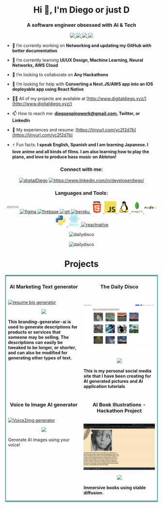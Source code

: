<!-- img src="" width="100%"> -->
<h1 align="center">Hi 👋, I'm Diego or just D</h1>
<h3 align="center">A software engineer obsessed with AI & Tech</h3>

<!--
<p align="left"> <img src="https://komarev.com/ghpvc/?username=dailydisco&label=Profile%20views&color=0e75b6&style=flat" alt="dailydisco" /> </p>
-->
<p align="center">
  <a href="https://www.digitaldiego.xyz/" target="_blank">
    <img src="https://img.shields.io/badge/website-000000?style=for-the-badge&logo=About.me&logoColor=white"/>
  </a>
  <a href="https://www.linkedin.com/in/developerdiego/" target="_blank">
    <img src="https://img.shields.io/badge/LinkedIn-0077B5?style=for-the-badge&logo=linkedin&logoColor=white"/>
  </a>
  <a href="https://twitter.com/digitaIDiego" target="_blank">
    <img src="https://img.shields.io/badge/Twitter-1DA1F2?style=for-the-badge&logo=twitter&logoColor=white"/>
  </a>
  <a href="https://tinyurl.com/yc2f2d7b" target="_blank">
    <img src="https://img.shields.io/badge/RESUME-000000?style=for-the-badge&logo=About.me&logoColor=white"/>
  </a>
</p>

- 🔭 I’m currently working on **Networking and updating my GitHub with better documentation**

- 🌱 I’m currently learning **UI/UX Design, Machine Learning, Neural Networks, AWS Cloud**

- 👯 I’m looking to collaborate on **Any Hackathons**

- 🤝 I’m looking for help with **Converting a Next.JS/AWS app into an IOS deployable app using React Native**

- 👨‍💻 All of my projects are available at [http://www.digitaldiego.xyz/](http://www.digitaldiego.xyz/)

- 📫 How to reach me: **diegoespinowork@gmail.com, Twitter, or LinkedIn**

- 📄 My experiences and resume: [https://tinyurl.com/yc2f2d7b](https://tinyurl.com/yc2f2d7b)

- ⚡ Fun facts: **I speak English, Spanish and I am learning Japanese. I love anime and all kinds of films. I am also learning how to play the piano, and love to produce bass music on Ableton!**

<h3 align="center">Connect with me:</h3>
<p align="center">
<a href="https://twitter.com/digitaIDiego" target="blank"><img align="center" src="https://raw.githubusercontent.com/rahuldkjain/github-profile-readme-generator/master/src/images/icons/Social/twitter.svg" alt="digitalDiego" height="30" width="40" /></a>
<a href="https://linkedin.com/in/https://www.linkedin.com/in/developerdiego/" target="blank"><img align="center" src="https://raw.githubusercontent.com/rahuldkjain/github-profile-readme-generator/master/src/images/icons/Social/linked-in-alt.svg" alt="https://www.linkedin.com/in/developerdiego/" height="30" width="40" /></a>
</p>

<h3 align="center">Languages and Tools:</h3>
<p align="center"></a><a href="https://expressjs.com" target="_blank" rel="noreferrer"> <img src="https://raw.githubusercontent.com/devicons/devicon/master/icons/express/express-original-wordmark.svg" alt="express" width="40" height="40"/> </a> <a href="https://www.figma.com/" target="_blank" rel="noreferrer"> <img src="https://www.vectorlogo.zone/logos/figma/figma-icon.svg" alt="figma" width="40" height="40"/> </a> <a href="https://firebase.google.com/" target="_blank" rel="noreferrer"> <img src="https://www.vectorlogo.zone/logos/firebase/firebase-icon.svg" alt="firebase" width="40" height="40"/> </a> <a href="https://git-scm.com/" target="_blank" rel="noreferrer"> <img src="https://www.vectorlogo.zone/logos/git-scm/git-scm-icon.svg" alt="git" width="40" height="40"/> </a> <a href="https://heroku.com" target="_blank" rel="noreferrer"> <img src="https://www.vectorlogo.zone/logos/heroku/heroku-icon.svg" alt="heroku" width="40" height="40"/> </a> <a href="https://www.w3.org/html/" target="_blank" rel="noreferrer"> <img src="https://raw.githubusercontent.com/devicons/devicon/master/icons/html5/html5-original-wordmark.svg" alt="html5" width="40" height="40"/> </a> <a href="https://developer.mozilla.org/en-US/docs/Web/JavaScript" target="_blank" rel="noreferrer"> <img src="https://raw.githubusercontent.com/devicons/devicon/master/icons/javascript/javascript-original.svg" alt="javascript" width="40" height="40"/> </a> <a href="https://www.linux.org/" target="_blank" rel="noreferrer"> <img src="https://raw.githubusercontent.com/devicons/devicon/master/icons/linux/linux-original.svg" alt="linux" width="40" height="40"/> </a> <a href="https://www.mongodb.com/" target="_blank" rel="noreferrer"> <img src="https://raw.githubusercontent.com/devicons/devicon/master/icons/mongodb/mongodb-original-wordmark.svg" alt="mongodb" width="40" height="40"/> </a> <a href="https://nodejs.org" target="_blank" rel="noreferrer"> <img src="https://raw.githubusercontent.com/devicons/devicon/master/icons/nodejs/nodejs-original-wordmark.svg" alt="nodejs" width="40" height="40"/> </a> <a href="https://www.python.org" target="_blank" rel="noreferrer"> <img src="https://raw.githubusercontent.com/devicons/devicon/master/icons/python/python-original.svg" alt="python" width="40" height="40"/> </a> <a href="https://reactjs.org/" target="_blank" rel="noreferrer"> <img src="https://raw.githubusercontent.com/devicons/devicon/master/icons/react/react-original-wordmark.svg" alt="react" width="40" height="40"/> </a> <a href="https://reactnative.dev/" target="_blank" rel="noreferrer"> <img src="https://reactnative.dev/img/header_logo.svg" alt="reactnative" width="40" height="40"/> </a> </p>



<p align="center"><img align="center" src="https://github-readme-stats.vercel.app/api/top-langs?username=dailydisco&show_icons=true&locale=en&layout=compact" alt="dailydisco" /></p>

<!--

<p align="center">&nbsp;<img align="center" src="https://github-readme-stats.vercel.app/api?username=dailydisco&show_icons=true&locale=en" alt="dailydisco" /></p>
-->

<p align="center"><img align="center" src="https://github-readme-streak-stats.herokuapp.com/?user=dailydisco&" alt="dailydisco" /></p>



# <h1 align="center">Projects</h1>
<table bordercolor="#66b2b2">

  <tr>
    <td width="50%" valign="top">
      <h3 align="center">AI Marketing Text generator</h3>
        <br />
        <a target="_blank" href="https://resume-bio-generator.vercel.app/">
            <img src="images/brandingGeneratorShort.gif" width="100%" alt="resume bio generator"/>
        </a>
        <br />
        <p align="center">
          
  <a href="https://github.com/DailyDisco/branding-generator-ai" target="_blank">
    <img src="https://img.shields.io/static/v1?label=|&message=REPO&color=23555f&style=plastic&logo=github&logo-color=white"/>
  </a> 
      </p>
        <p><strong>This branding-generator-ai is used to generate descriptions for products or services that someone may be selling. The descriptions can easily be tweaked to be longer, or shorter, and can also be modified for generating other types of text.</p>
    </td>
    <td width="50%" valign="top">
      <h3 align="center">The Daily Disco</h3>
        <br />
      <p align='center'>
      <a target='https://github.com/DailyDisco/the-template'>
            <img src="images/socialCover1.jpg" width="100%"  alt="Social Media Homepage"/>
        </a>
      </p>
        <br />
        <p align="center">
          
  <a href='https://thedailydisco.vercel.app/'>
    <img src="https://img.shields.io/static/v1?label=|&message=REPO&color=23555f&style=plastic&logo=github&logo-color=white"/>
  </a>
      </p>
        <p><strong>This is my personal social media site that I have been creating for AI generated pictures and AI application tutorials</p>
    </td>
  </tr>
  
  <tr>
    <td width="50%" valign="top">
      <h3 align="center">Voice to Image AI generator</h3>
        <br />
        <a target="_blank" href='https://github.com/DailyDisco/AI-voice-to-image'>
            <img src="" width="100%" alt="Voice2img generator"/>
        </a>
        <br />
        <p align="center">
          
  <a href="https://github.com/DailyDisco/AI-voice-to-image">
    <img src="https://img.shields.io/static/v1?label=|&message=REPO&color=23555f&style=plastic&logo=github&logo-color=white"/>
  </a> 
      </p>
        <p>Generate AI images using your voice!</p>
    </td>
        <td width="50%" valign="top">
      <h3 align="center">AI Book Illustrations - Hackathon Project</h3>
        <br />
        <a target="_blank" href="https://github.com/DailyDisco/stable-diffusion-hackathon">
            <img src="images/ezgif.com-gif-maker.gif" width="100%" alt="AI book illustrator app"/>
        </a>
        <br />
        <p align="center">
          
  <a href="https://github.com/DailyDisco/stable-diffusion-hackathon" target="_blank">
    <img src="https://img.shields.io/static/v1?label=|&message=REPO&color=23555f&style=plastic&logo=github&logo-color=white"/>
  </a> 
      </p>
        <p><strong>Immersive books using stable diffusion.</p>
    </td>
  </tr>
</table>

<!--

<p align="center">
  <a href="https://www.digitaldiego.xyz/" target="_blank">
    <img src="https://img.shields.io/badge/website-000000?style=for-the-badge&logo=About.me&logoColor=white"/>
  </a>
  <a href="https://www.linkedin.com/in/developerdiego/" target="_blank">
    <img src="https://img.shields.io/badge/LinkedIn-0077B5?style=for-the-badge&logo=linkedin&logoColor=white"/>
  </a>
  <a href="https://twitter.com/digitaIDiego" target="_blank">
    <img src="https://img.shields.io/badge/Twitter-1DA1F2?style=for-the-badge&logo=twitter&logoColor=white"/>
  </a>
  <a href="https://tinyurl.com/yc2f2d7b" target="_blank">
    <img src="https://img.shields.io/badge/RESUME-000000?style=for-the-badge&logo=About.me&logoColor=white"/>
  </a>
</p>

<!--

<p align="center">
  <a href="https://www.digitaldiego.xyz/" target="_blank">
    <img src="https://img.shields.io/badge/website-000000?style=for-the-badge&logo=About.me&logoColor=white"/>
  </a>
  <a href="https://www.linkedin.com/in/developerdiego/" target="_blank">
    <img src="https://img.shields.io/badge/LinkedIn-0077B5?style=for-the-badge&logo=linkedin&logoColor=white"/>
  </a>
  <a href="https://twitter.com/digitaIDiego" target="_blank">
    <img src="https://img.shields.io/badge/Twitter-1DA1F2?style=for-the-badge&logo=twitter&logoColor=white"/>
  </a>
  <a href="https://tinyurl.com/yc2f2d7b" target="_blank">
    <img src="https://img.shields.io/badge/RESUME-000000?style=for-the-badge&logo=About.me&logoColor=white"/>
  </a>
</p>

-->
